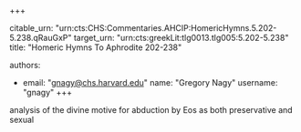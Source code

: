 +++


citable_urn: "urn:cts:CHS:Commentaries.AHCIP:HomericHymns.5.202-5.238.qRauGxP"
target_urn: "urn:cts:greekLit:tlg0013.tlg005:5.202-5.238"
title: "Homeric Hymns To Aphrodite 202-238"

authors:
- email: "gnagy@chs.harvard.edu"
  name: "Gregory Nagy"
  username: "gnagy"
+++

<p>analysis of the divine motive for abduction by Eos as both preservative and sexual</p>